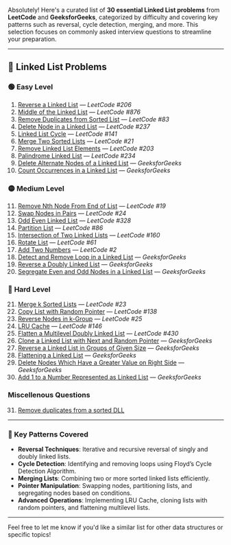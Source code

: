 Absolutely! Here's a curated list of **30 essential Linked List problems** from **LeetCode** and **GeeksforGeeks**, categorized by difficulty and covering key patterns such as reversal, cycle detection, merging, and more. This selection focuses on commonly asked interview questions to streamline your preparation.

---

## 🔗 Linked List Problems

### 🟢 **Easy Level**

1. [Reverse a Linked List](https://leetcode.com/problems/reverse-linked-list/) — _LeetCode #206_
2. [Middle of the Linked List](https://leetcode.com/problems/middle-of-the-linked-list/) — _LeetCode #876_
3. [Remove Duplicates from Sorted List](https://leetcode.com/problems/remove-duplicates-from-sorted-list/) — _LeetCode #83_
4. [Delete Node in a Linked List](https://leetcode.com/problems/delete-node-in-a-linked-list/) — _LeetCode #237_
5. [Linked List Cycle](https://leetcode.com/problems/linked-list-cycle/) — _LeetCode #141_
6. [Merge Two Sorted Lists](https://leetcode.com/problems/merge-two-sorted-lists/) — _LeetCode #21_
7. [Remove Linked List Elements](https://leetcode.com/problems/remove-linked-list-elements/) — _LeetCode #203_
8. [Palindrome Linked List](https://leetcode.com/problems/palindrome-linked-list/) — _LeetCode #234_
9. [Delete Alternate Nodes of a Linked List](https://www.geeksforgeeks.org/delete-alternate-nodes-of-a-linked-list/) — _GeeksforGeeks_
10. [Count Occurrences in a Linked List](https://www.geeksforgeeks.org/count-occurrences-of-a-given-node-in-a-linked-list/) — _GeeksforGeeks_

### 🟡 **Medium Level**

11. [Remove Nth Node From End of List](https://leetcode.com/problems/remove-nth-node-from-end-of-list/) — _LeetCode #19_
12. [Swap Nodes in Pairs](https://leetcode.com/problems/swap-nodes-in-pairs/) — _LeetCode #24_
13. [Odd Even Linked List](https://leetcode.com/problems/odd-even-linked-list/) — _LeetCode #328_
14. [Partition List](https://leetcode.com/problems/partition-list/) — _LeetCode #86_
15. [Intersection of Two Linked Lists](https://leetcode.com/problems/intersection-of-two-linked-lists/) — _LeetCode #160_
16. [Rotate List](https://leetcode.com/problems/rotate-list/) — _LeetCode #61_
17. [Add Two Numbers](https://leetcode.com/problems/add-two-numbers/) — _LeetCode #2_
18. [Detect and Remove Loop in a Linked List](https://www.geeksforgeeks.org/detect-and-remove-loop-in-a-linked-list/) — _GeeksforGeeks_
19. [Reverse a Doubly Linked List](https://www.geeksforgeeks.org/reverse-a-doubly-linked-list/) — _GeeksforGeeks_
20. [Segregate Even and Odd Nodes in a Linked List](https://www.geeksforgeeks.org/segregate-even-and-odd-elements-in-a-linked-list/) — _GeeksforGeeks_

### 🔴 **Hard Level**

21. [Merge k Sorted Lists](https://leetcode.com/problems/merge-k-sorted-lists/) — _LeetCode #23_
22. [Copy List with Random Pointer](https://leetcode.com/problems/copy-list-with-random-pointer/) — _LeetCode #138_
23. [Reverse Nodes in k-Group](https://leetcode.com/problems/reverse-nodes-in-k-group/) — _LeetCode #25_
24. [LRU Cache](https://leetcode.com/problems/lru-cache/) — _LeetCode #146_
25. [Flatten a Multilevel Doubly Linked List](https://leetcode.com/problems/flatten-a-multilevel-doubly-linked-list/) — _LeetCode #430_
26. [Clone a Linked List with Next and Random Pointer](https://www.geeksforgeeks.org/clone-linked-list-next-random-pointer-o1-space/) — _GeeksforGeeks_
27. [Reverse a Linked List in Groups of Given Size](https://www.geeksforgeeks.org/reverse-a-list-in-groups-of-given-size/) — _GeeksforGeeks_
28. [Flattening a Linked List](https://www.geeksforgeeks.org/flattening-a-linked-list/) — _GeeksforGeeks_
29. [Delete Nodes Which Have a Greater Value on Right Side](https://www.geeksforgeeks.org/delete-nodes-which-have-a-greater-value-on-right-side/) — _GeeksforGeeks_
30. [Add 1 to a Number Represented as Linked List](https://www.geeksforgeeks.org/add-1-number-represented-linked-list/) — _GeeksforGeeks_

### Miscellenous Questions

31. [Remove duplicates from a sorted DLL](https://www.geeksforgeeks.org/problems/remove-duplicates-from-a-sorted-doubly-linked-list/1)

---

### 🧠 Key Patterns Covered

- **Reversal Techniques**: Iterative and recursive reversal of singly and doubly linked lists.
- **Cycle Detection**: Identifying and removing loops using Floyd’s Cycle Detection Algorithm.
- **Merging Lists**: Combining two or more sorted linked lists efficiently.
- **Pointer Manipulation**: Swapping nodes, partitioning lists, and segregating nodes based on conditions.
- **Advanced Operations**: Implementing LRU Cache, cloning lists with random pointers, and flattening multilevel lists.

---

Feel free to let me know if you'd like a similar list for other data structures or specific topics!
